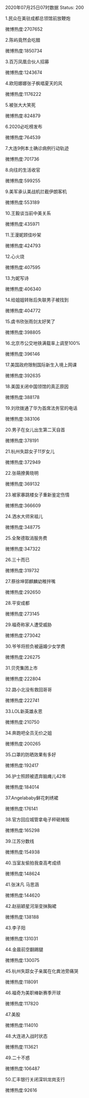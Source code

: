 2020年07月25日07时数据
Status: 200

1.民众在美驻成都总领馆前放鞭炮

微博热度:2707652

2.陈屿竟然会吃醋

微博热度:1850734

3.百万凤凰合伙人招募

微博热度:1243674

4.欧阳娜娜张子枫唱夏天的风

微博热度:1176222

5.被张大大笑死

微博热度:824879

6.2020必吃榜发布

微博热度:764539

7.大连9例本土确诊病例行动轨迹

微博热度:701736

8.向往的生活收官

微博热度:599255

9.美军承认美战机拦截伊朗客机

微博热度:553189

10.王毅谈当前中美关系

微博热度:435971

11.王漫妮顾佳吵架

微博热度:424793

12.心火烧

微博热度:407595

13.为妮写诗

微博热度:406340

14.给姐姐转账后失联男子被找到

微博热度:404772

15.虞书欣张雨剑太好笑了

微博热度:398805

16.北京市公交地铁满载率上调至100%

微博热度:396146

17.美国政府限制国际新生入境上网课

微博热度:392635

18.美国关闭中国领馆的真正原因

微博热度:388178

19.刘欣拨通了华为首席法务官的电话

微博热度:383106

20.男子在女儿出生第二天自首

微博热度:378191

21.杭州失踪女子11岁女儿

微博热度:372949

22.张萌撩黄晓明

微博热度:369132

23.被家暴跳楼女子重新鉴定伤情

微博热度:366609

24.洒水大师宋祖儿

微博热度:348775

25.全聚德取消服务费

微博热度:347322

26.三十而已

微博热度:319732

27.蔡徐坤郭麒麟幼稚拌嘴

微博热度:292650

28.平安成都

微博热度:273145

29.福奇称家人遭受威胁

微博热度:273042

30.爷爷将担负被逼婚少女学费

微博热度:226275

31.贝壳集团上市

微博热度:222804

32.路小北没有救回哥哥

微博热度:222741

33.LOL新英雄永恩

微博热度:210750

34.奔跑吧全员无价之姐

微博热度:200265

35.口罩的防晒效果有多好

微博热度:192417

36.护士照顾被遗弃脑瘫儿42年

微博热度:184014

37.Angelababy鲜花刺绣裙

微博热度:176141

38.官方回应城管拿电子秤砸摊贩

微博热度:165298

39.江苏分数线

微博热度:154938

40.当室友偷拍我查高考成绩

微博热度:148624

41.张沫凡 马思涵

微博热度:144620

42.赵丽颖星河渐变抹胸裙

微博热度:138188

43.李子阳

微博热度:131031

44.金晨前空翻踢腿

微博热度:130075

45.杭州失踪女子亲属在化粪池旁痛哭

微博热度:118091

46.福奇为美职棒新赛季开球

微博热度:117820

47.美股

微博热度:114010

48.大连进入战时状态

微博热度:113621

49.二十不惑

微博热度:106487

50.汇丰银行关闭深圳龙岗支行

微博热度:92616

